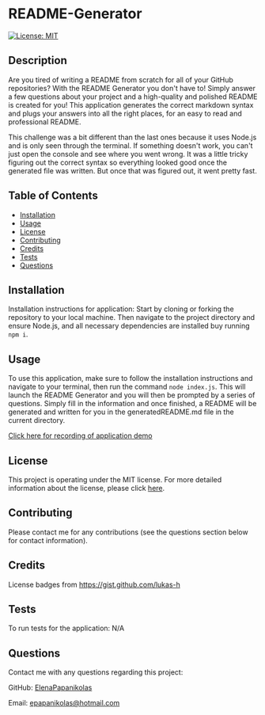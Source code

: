 
# README-Generator
[![License: MIT](https://img.shields.io/badge/License-MIT-yellow.svg)](https://opensource.org/licenses/MIT)

## Description
Are you tired of writing a README from scratch for all of your GitHub repositories? With the README Generator you don't have to! Simply answer a few questions about your project and a high-quality and polished README is created for you! This application generates the correct markdown syntax and plugs your answers into all the right places, for an easy to read and professional README. 

This challenge was a bit different than the last ones because it uses Node.js and is only seen through the terminal. If something doesn't work, you can't just open the console and see where you went wrong. It was a little tricky figuring out the correct syntax so everything looked good once the generated file was written. But once that was figured out, it went pretty fast.

## Table of Contents
* [Installation](#installation)
* [Usage](#usage)
* [License](#license)
* [Contributing](#contributing)
* [Credits](#credits)
* [Tests](#tests)
* [Questions](#questions)

## Installation
Installation instructions for application:
Start by cloning or forking the repository to your local machine. Then navigate to the project directory and ensure Node.js, and all necessary dependencies are installed buy running  `npm i`.

## Usage
To use this application, make sure to follow the installation instructions and navigate to your terminal, then run the command `node index.js`. This will launch the README Generator and you will then be prompted by a series of questions. Simply fill in the information and once finished, a README will be generated and written for you in the generatedREADME.md file in the current directory. 

[Click here for recording of application demo]()

## License 
This project is operating under the MIT license. For more detailed information about the license, please click [here](https://opensource.org/licenses/MIT).

## Contributing 
Please contact me for any contributions (see the questions section below for contact information).

## Credits
License badges from https://gist.github.com/lukas-h

## Tests
To run tests for the application:
N/A

## Questions 
Contact me with any questions regarding this project:

GitHub: [ElenaPapanikolas](https://github.com/ElenaPapanikolas)

Email: epapanikolas@hotmail.com
